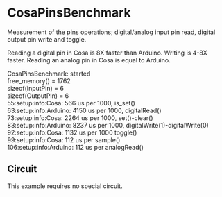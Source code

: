 CosaPinsBenchmark
=================

Measurement of the pins operations; digital/analog input pin read,
digital output pin write and toggle. 

Reading a digital pin in Cosa is 8X faster than Arduino. Writing is
4-8X faster. Reading an analog pin in Cosa is equal to Arduino.

CosaPinsBenchmark: started  
free_memory() = 1762  
sizeof(InputPin) = 6  
sizeof(OutputPin) = 6  
55:setup:info:Cosa: 566 us per 1000, is_set()  
63:setup:info:Arduino: 4150 us per 1000, digitalRead()  
73:setup:info:Cosa: 2264 us per 1000, set()-clear()  
83:setup:info:Arduino: 8237 us per 1000, digitalWrite(1)-digitalWrite(0)  
92:setup:info:Cosa: 1132 us per 1000 toggle()  
99:setup:info:Cosa: 112 us per sample()  
106:setup:info:Arduino: 112 us per analogRead()  

Circuit
-------
This example requires no special circuit. 




